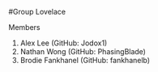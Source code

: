 #Group Lovelace

Members

1. Alex Lee (GitHub: Jodox1)
2. Nathan Wong (GitHub: PhasingBlade)
3. Brodie Fankhanel (GitHub: fankhanelb)
